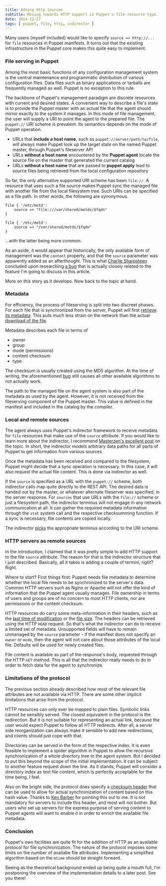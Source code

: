 ```yaml
---
title: Adding Http Sources
subtitle: Moving towards HTTP support in Puppet's file resource type.
date: 2014-12-27
tags: [ puppet, file, http, indirector ]
---
```


Many users (myself included) would like to specify `source => http://...`
for `file` resources in Puppet manifests. It turns out that the existing
infrastructure in the Puppet core makes this quite easy to implement.

### File serving in Puppet

Among the most basic functions of any configuration management system is the
central maintenance and programmatic distribution of various configuration files.
Data files such as binary applications or tarballs are frequently managed as well.
Puppet is no exception to this rule.

The backbone of Puppet's management paradigm are discrete resources with
current and desired states. A convenient way to describe a file's state
is to provide the Puppet master with an actual file that the agent should mirror exactly
to the system it manages.  In this mode of file management, the user will supply a URI to point the agent
to the prepared file. The `puppet://` URI scheme is prevalent. Its semantics
depends on the mode of Puppet operation.

 * URLs that **include a host name**, such as `puppet://server/path/to/file`,
   will always make Puppet look up the target state on the named Puppet master,
   through Puppet's fileserver API
 * URLs **without a host name** encountered by the **Puppet agent** locate
   the source file on the master that generated the current catalog
 * URLs **without a host name** that are passed to **puppet apply** lead to
   source files being retrieved from the local configuration repository

So far, the only alternative supported URI scheme has been `file://`.
A resource that uses such a file source makes Puppet sync the managed
file with another file from the local filesystem tree. Such URIs can
be specified as a file path.  In other words, the following are
synonymous.

    file { '/etc/motd':
        source => "file:///var/shared/motds/$fqdn"
    }

    file { '/etc/motd':
        source => "/var/shared/motds/$fqdn"
    }

...with the latter being more common.

As an aside, it would appear that historically, the only available form of
management was the `content`
property, and that the `source` parameter was apparently added as an afterthought.
This is what [Charlie Sharpsteen](http://www.sharpsteen.net) concluded upon
researching [a bug](https://tickets.puppetlabs.com/browse/PUP-1208) that is
actually closely related to the feature I'm going to discuss in this article.

More on this story as it develops. Now back to the topic at hand.

### Metadata

For efficiency, the process of fileserving is split into two discreet phases.
For each file that is synchronized from the server, Puppet will first
[retrieve its metadata](https://github.com/ffrank/puppet/blob/6b96e48ea3fb060ee3d6ac6fcc75f9b2b34bcb76/lib/puppet/type/file/source.rb#L178). This puts much less strain on the network than the actual
[download of the file](https://github.com/ffrank/puppet/blob/6b96e48ea3fb060ee3d6ac6fcc75f9b2b34bcb76/lib/puppet/type/file/source.rb#L103).

Metadata describes each file in terms of

* owner
* group
* mode (permissions)
* content checksum
* type

The checksum is usually created using the MD5 algorithm. At the time of
writing, the aforementioned [bug](https://tickets.puppetlabs.com/browse/PUP-1208)
still causes all other available algorithms to not actually work.

The path to the managed file on the agent system is also part of the metadata as
used by the agent.
However, it is not received from the fileserving component of the Puppet master.
This value is defined in the manifest and included in the catalog by the compiler.

### Local and remote sources

The agent always uses Puppet's indirector framework to receive metadata
for `file` resources that make use of the `source` attribute. If you would like
to learn more about the indirector, I recommend [Masterzen's
excellent post](http://www.masterzen.fr/2011/12/11/the-indirector-puppet-extensions-points-3/)
on the topic.  In short, the
indirector models arbitrary data paths for all parts of Puppet to get information
from various sources.

Once the metadata has been received and compared to the filesystem, Puppet might
decide that a sync operation is necessary. In this case, it will also request
the actual file content. This is done via indirector as well.

If the `source` is specified as a URL with the `puppet://` scheme, both indirector calls
map quite directly to the REST API. The desired data is handed out by the master,
or whatever alternate fileserver was specified, in the server response.
For `sources` that use URLs with the `file://` scheme or just a filesystem path,
the indirector terminus will not engage in any network communication at all.
It can gather the required metadata information through the `stat` system call and the
respective checksumming function.
If a sync is necessary, file contents are copied locally.

The indirector [picks](https://github.com/ffrank/puppet/blob/6b96e48ea3fb060ee3d6ac6fcc75f9b2b34bcb76/lib/puppet/file_serving/terminus_selector.rb#L15-26)
the appropriate terminus according to the URI scheme.

### HTTP servers as remote sources

In the introduction, I claimed that it was pretty simple to add HTTP support
to the file `source` attribute. The reason for that is the indirector structure
that I just described. Basically, all it takes is adding a couple of termini, right? Right.

Where to start? First things first: Puppet needs file metadata to determine
whether the local file needs to be synchronized to the server's data. Common
HTTP servers such as Nginx or Apache will not offer the kind of information
that the Puppet agent usually manages. File ownership in terms of users and groups
are of no concern to most HTTP clients, nor are permissions or the
content checksum.

HTTP resources do carry some meta-information in their headers, such as the
[last time of modification](http://www.w3.org/Protocols/rfc2616/rfc2616-sec14.html#sec14.29)
or the [file size](http://www.w3.org/Protocols/rfc2616/rfc2616-sec14.html#sec14.13).
The headers can be retrieved using the HTTP `HEAD` request. So that's what
the indirector can do to receive a limited set of metadata. Unsupported fields
will have to remain unmanaged by the `source` parameter - if the manifest
does not specify an `owner` or `mode`, then the agent will not care about those
attributes of the local file. Defaults will be used for newly created files.

File content is available as part of the response's body, requested through
the HTTP `GET` method. This is all that the indirector really needs to do
in order to fetch data for the agent to synchronize.

### Limitations of the protocol

The previous section already described how most of the relevant file attributes
are not available via HTTP. There are some other implicit limitations that arise
from the protocol.

HTTP resources can only ever be mapped to plain files. Symbolic links cannot
be sensibly served. The closest equivalent in the protocol is the redirection.
But it is not suitable for representing an actual link, because the user would
expect Puppet to follow all HTTP redirects. After all, a server side reorganization
can always make it sensible to add new redirections, and clients should just cope
with that.

Directories can be served in the form of the respective index. It is even feasible
to implement a spider algorithm in Puppet to allow the recursive synchronization
of a whole directory tree to the agent system. But I decided to put this beyond
the scope of the initial implementation. It can be subject to another feature
request down the line. As it stands, Puppet will consider a directory index as
text file content, which is perfectly acceptable for the time being, I feel.

Also on the bright side, the protocol does specify a
[checksum header](http://www.w3.org/Protocols/rfc2616/rfc2616-sec14.html#sec14.15)
that can be used to allow for actual synchronization of content based on
this hash value. Thanks to [Ken Barber](https://uk.linkedin.com/in/kennethbarber)
for pointing this out to me. It is not mandatory for servers to include this header,
and most will not bother. But users who set up servers for the express purpose of
serving content to Puppet agents will want to enable it in order to enrich
the available file metadata.

### Conclusion

Puppet's own facilities are quite fit for the addition of HTTP as an available protocol
for file synchronization. The nature of the protocol imposes some limits on the
number of availabe file attributes. Implementing a simplified
algorithm based on the `mtime` should be straight forward.

Seeing as the theoretical background ended up being quite a mouth full,
I'm postponing the overview of the implementation details to a later post. See you there!
